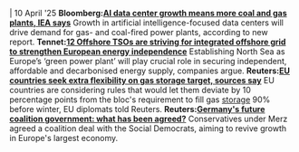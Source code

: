 | 10 April '25
**Bloomberg:[AI data center growth means more coal and gas plants, IEA says](https://www.bloomberg.com/news/articles/2025-04-10/ai-data-center-growth-means-more-coal-and-gas-plants-iea-says?sref=peEFYOHm)**
Growth in artificial intelligence-focused data centers will drive demand for gas- and coal-fired power plants, according to new report.
**Tennet:[12 Offshore TSOs are striving for integrated offshore grid to strengthen European energy independence](https://www.tennet.eu/de-en/news/12-offshore-tsos-are-striving-integrated-offshore-grid-strengthen-european-energy-independence)**
Establishing North Sea as Europe’s ‘green power plant’ will play crucial role in securing independent, affordable and decarbonised energy supply, companies argue.
**Reuters:[EU countries seek extra flexibility on gas storage target, sources say](https://www.reuters.com/business/energy/eu-countries-seek-extra-flexibility-gas-storage-target-sources-say-2025-04-09/)**
EU countries are considering rules that would let them deviate by 10 percentage points from the bloc's requirement to fill gas [storage](https://www.cleanenergywire.org/glossary/letter_s#storage) 90% before winter, EU diplomats told Reuters.
**Reuters:[Germany's future coalition government: what has been agreed?](https://www.reuters.com/world/europe/key-issues-agreed-by-germanys-future-coalition-government-2025-04-09/)**
Conservatives under Merz agreed a coalition deal with the Social Democrats, aiming to revive growth in Europe's largest economy.